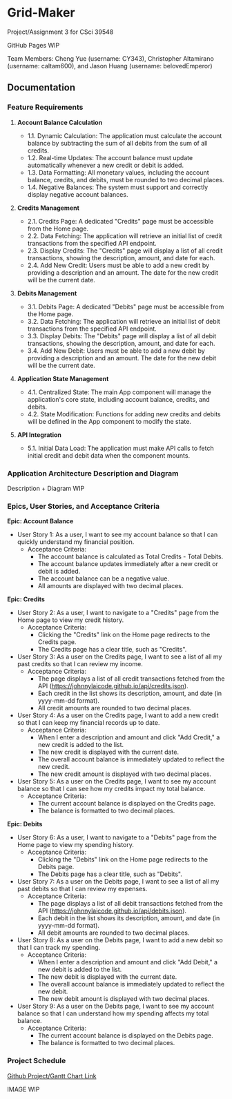 # Grid-Maker
Project/Assignment 3 for CSci 39548

<!-- [Link to deployed page](https://belovedemperor.github.io/Grid-Maker/) -->
GitHub Pages WIP

Team Members: Cheng Yue (username: CY343), Christopher Altamirano (username: caltam600), and Jason Huang (username: belovedEmperor)

## Documentation
### Feature Requirements
1. **Account Balance Calculation**
    * 1.1. Dynamic Calculation: The application must calculate the account balance by subtracting the sum of all debits from the sum of all credits.
    * 1.2. Real-time Updates: The account balance must update automatically whenever a new credit or debit is added.
    * 1.3. Data Formatting: All monetary values, including the account balance, credits, and debits, must be rounded to two decimal places.
    * 1.4. Negative Balances: The system must support and correctly display negative account balances.

2. **Credits Management**
    * 2.1. Credits Page: A dedicated "Credits" page must be accessible from the Home page.
    * 2.2. Data Fetching: The application will retrieve an initial list of credit transactions from the specified API endpoint.
    * 2.3. Display Credits: The "Credits" page will display a list of all credit transactions, showing the description, amount, and date for each.
    * 2.4. Add New Credit: Users must be able to add a new credit by providing a description and an amount. The date for the new credit will be the current date.

3. **Debits Management**
    * 3.1. Debits Page: A dedicated "Debits" page must be accessible from the Home page.
    * 3.2. Data Fetching: The application will retrieve an initial list of debit transactions from the specified API endpoint.
    * 3.3. Display Debits: The "Debits" page will display a list of all debit transactions, showing the description, amount, and date for each.
    * 3.4. Add New Debit: Users must be able to add a new debit by providing a description and an amount. The date for the new debit will be the current date.

4. **Application State Management**
    * 4.1. Centralized State: The main App component will manage the application's core state, including account balance, credits, and debits.
    * 4.2. State Modification: Functions for adding new credits and debits will be defined in the App component to modify the state.

5. **API Integration**
    * 5.1. Initial Data Load: The application must make API calls to fetch initial credit and debit data when the component mounts.

### Application Architecture Description and Diagram
Description + Diagram WIP

### Epics, User Stories, and Acceptance Criteria
**Epic: Account Balance**
- User Story 1: As a user, I want to see my account balance so that I can quickly understand my financial position.
    - Acceptance Criteria:
        - The account balance is calculated as Total Credits - Total Debits.
        - The account balance updates immediately after a new credit or debit is added.
        - The account balance can be a negative value.
        - All amounts are displayed with two decimal places.

**Epic: Credits**
- User Story 2: As a user, I want to navigate to a "Credits" page from the Home page to view my credit history.
    - Acceptance Criteria:
        - Clicking the "Credits" link on the Home page redirects to the Credits page.
        - The Credits page has a clear title, such as "Credits".
- User Story 3: As a user on the Credits page, I want to see a list of all my past credits so that I can review my income.
    - Acceptance Criteria:
        - The page displays a list of all credit transactions fetched from the API (https://johnnylaicode.github.io/api/credits.json).
        - Each credit in the list shows its description, amount, and date (in yyyy-mm-dd format).
        - All credit amounts are rounded to two decimal places.
- User Story 4: As a user on the Credits page, I want to add a new credit so that I can keep my financial records up to date.
    - Acceptance Criteria:
        - When I enter a description and amount and click "Add Credit," a new credit is added to the list.
        - The new credit is displayed with the current date.
        - The overall account balance is immediately updated to reflect the new credit.
        - The new credit amount is displayed with two decimal places.
- User Story 5: As a user on the Credits page, I want to see my account balance so that I can see how my credits impact my total balance.
    - Acceptance Criteria:
        - The current account balance is displayed on the Credits page.
        - The balance is formatted to two decimal places.

**Epic: Debits**
* User Story 6: As a user, I want to navigate to a "Debits" page from the Home page to view my spending history.
    - Acceptance Criteria:
        - Clicking the "Debits" link on the Home page redirects to the Debits page.
        - The Debits page has a clear title, such as "Debits".
* User Story 7: As a user on the Debits page, I want to see a list of all my past debits so that I can review my expenses.
    - Acceptance Criteria:
        - The page displays a list of all debit transactions fetched from the API (https://johnnylaicode.github.io/api/debits.json).
        - Each debit in the list shows its description, amount, and date (in yyyy-mm-dd format).
        - All debit amounts are rounded to two decimal places.
* User Story 8: As a user on the Debits page, I want to add a new debit so that I can track my spending.
    - Acceptance Criteria:
        - When I enter a description and amount and click "Add Debit," a new debit is added to the list.
        - The new debit is displayed with the current date.
        - The overall account balance is immediately updated to reflect the new debit.
        - The new debit amount is displayed with two decimal places.
* User Story 9: As a user on the Debits page, I want to see my account balance so that I can understand how my spending affects my total balance.
    - Acceptance Criteria:
        - The current account balance is displayed on the Debits page.
        - The balance is formatted to two decimal places.

### Project Schedule
[Github Project/Gantt Chart Link](https://github.com/users/belovedEmperor/projects/4)

IMAGE WIP
